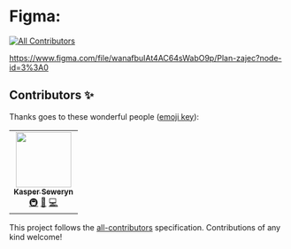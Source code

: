 # Figma:
<!-- ALL-CONTRIBUTORS-BADGE:START - Do not remove or modify this section -->
[![All Contributors](https://img.shields.io/badge/all_contributors-1-orange.svg?style=flat-square)](#contributors-)
<!-- ALL-CONTRIBUTORS-BADGE:END -->
https://www.figma.com/file/wanafbuIAt4AC64sWabO9p/Plan-zajec?node-id=3%3A0

## Contributors ✨

Thanks goes to these wonderful people ([emoji key](https://allcontributors.org/docs/en/emoji-key)):

<!-- ALL-CONTRIBUTORS-LIST:START - Do not remove or modify this section -->
<!-- prettier-ignore-start -->
<!-- markdownlint-disable -->
<table>
  <tr>
    <td align="center"><a href="http://wvffle.net"><img src="https://avatars.githubusercontent.com/u/13330620?v=4?s=100" width="100px;" alt=""/><br /><sub><b>Kasper Seweryn</b></sub></a><br /><a href="#infra-wvffle" title="Infrastructure (Hosting, Build-Tools, etc)">🚇</a> <a href="#maintenance-wvffle" title="Maintenance">🚧</a> <a href="https://github.com/wvffle/PB-Schedule/commits?author=wvffle" title="Code">💻</a></td>
  </tr>
</table>

<!-- markdownlint-restore -->
<!-- prettier-ignore-end -->

<!-- ALL-CONTRIBUTORS-LIST:END -->

This project follows the [all-contributors](https://github.com/all-contributors/all-contributors) specification. Contributions of any kind welcome!